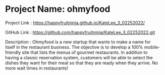 # Project Name:  ohmyfood
Project Link : https://happyfruitninja.github.io/KateLee_3_02252022/

GitHub Link : https://github.com/happyfruitninja/KateLee_3_02252022.git


Description : Ohmyfood is a new startup that wants to make a name for itself in the restaurant business. The objective is to develop a 100% mobile-friendly site that lists the menus of gourmet restaurants. In addition to having a classic reservation system, customers will be able to select the dishes they want for their meal so that they are ready when they arrive. No more wait times in restaurants!